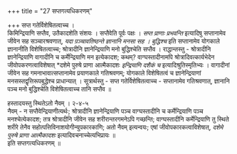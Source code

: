 +++
title = "27 सप्तगत्यधिकरणम्"

+++
सप्त गतेर्विशेषितत्वाच्च ।  
किमिन्द्रियाणि सप्तैव, उतैकादशेति संशयः । सप्तैवेति पूर्वः पक्षः । *सप्त प्राणाः प्रभवन्ति* इत्यादिषु सप्तानामेव जीवेन सह सञ्चारश्रवणात्, *यदा प़ञ्चावतिष्ठन्ते ज्ञानानि मनसा सह । बुद्धिश्च* इति सप्तानामेव योगकाले ज्ञानानीति विशेषितत्वाच्च; श्रोत्रादीनि ज्ञानेन्द्रियाणि मनो बुद्धिश्चेति सप्तैव । राद्धान्तस्तु - श्रोत्रादीनि ज्ञानेन्द्रियाणि वागादीनि च कर्मेन्द्रियाणि मन इत्येकादश; कथम्? वाग्घस्तादीनामपि श्रोत्रादिवत्कार्यभेदेन जीवोपकरणत्वाविशेषात् *दशेमे पुरुषे प्राणा आत्मैकादशः *इन्द्रियाणि दशैकं च* इत्यादिश्रुतिस्मृतिभ्यः । वागादीनां जीवेन सह गमनाभावात्सप्तानामेव प्रयाणकाले गतिश्रवणम्; योगकाले विशेषितत्वं च ज्ञानेन्द्रियाणां मनसस्तद्वृत्तिरूपबुद्धेश्च प्राधान्यात् । सूत्रार्थस्तु - सप्त गतेर्विशेषितत्वाच्च - सप्तानामेव गतिश्रवणात्, ज्ञानानि पञ्च मनो बुद्धिश्चेति विशेषितत्वाच्च तानि सप्तैव ॥

हस्तादयस्तु स्थितेऽतो नैवम् । २-४-५  
नैवम् - न सप्तैवेन्द्रियाणीत्यर्थः; श्रोत्रादीनि ज्ञानेन्द्रियाणि पञ्च वाग्घस्तादीनि च कर्मेन्द्रियाणि पञ्च मनश्चेत्येकादश; तत्र श्रोत्रादीनि जीवेन सह शरीरान्तरगमनेऽपि गच्छन्ति; वाग्घस्तादीनि कर्मेन्द्रियाणि तु स्थिते शरीरे तेनैव सहोत्पत्तिविनाशयोगीन्युपकारकाणि; अतो नैवम् इत्यन्वयः; एषां जीवोपकारकत्वाविशेषात्, *दशेमे पुरुषे प्राणा आत्मैकादशः* इत्यादिवचनाच्चेत्यभिप्रायः ॥   
इति सप्तगत्यधिकरणम् ॥
